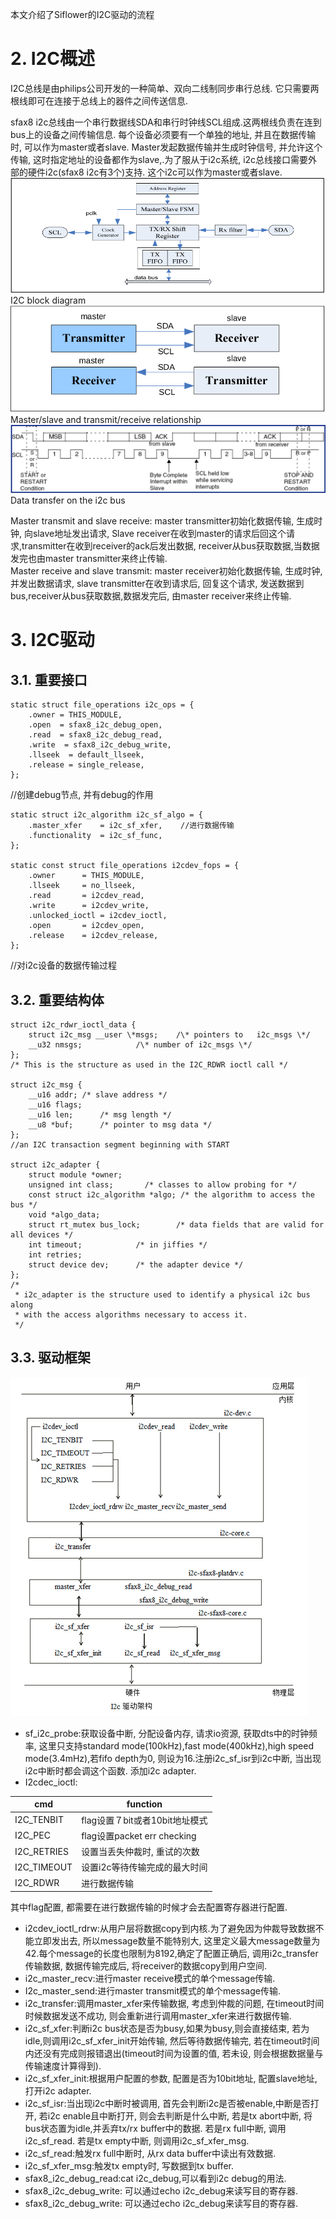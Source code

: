 
本文介绍了Siflower的I2C驱动的流程

# 2. I2C概述 

I2C总线是由philips公司开发的一种简单、双向二线制同步串行总线. 它只需要两根线即可在连接于总线上的器件之间传送信息. 

sfax8 i2c总线由一个串行数据线SDA和串行时钟线SCL组成.这两根线负责在连到bus上的设备之间传输信息. 每个设备必须要有一个单独的地址, 并且在数据传输时, 可以作为master或者slave. Master发起数据传输并生成时钟信号, 并允许这个传输, 这时指定地址的设备都作为slave,.为了服从于i2c系统, i2c总线接口需要外部的硬件i2c(sfax8 i2c有3个)支持. 这个i2c可以作为master或者slave.
![](./images/i2c_1.png)
I2C block diagram  
![](./images/i2c_2.png)
Master/slave and transmit/receive relationship
![](./images/i2c_3.png)
Data transfer on the i2c bus

Master transmit and slave receive: master transmitter初始化数据传输, 生成时钟, 向slave地址发出请求, Slave receiver在收到master的请求后回这个请求,transmitter在收到receiver的ack后发出数据, receiver从bus获取数据,当数据发完也由master transmitter来终止传输.   
Master receive and slave transmit: master receiver初始化数据传输, 生成时钟, 并发出数据请求, slave transmitter在收到请求后, 回复这个请求, 发送数据到bus,receiver从bus获取数据,数据发完后, 由master receiver来终止传输. 

# 3. I2C驱动 

## 3.1. 重要接口 

	static struct file_operations i2c_ops = {  
	    .owner = THIS_MODULE,  
	    .open  = sfax8_i2c_debug_open,  
	    .read  = sfax8_i2c_debug_read,  
	    .write  = sfax8_i2c_debug_write,  
	    .llseek  = default_llseek,  
	    .release = single_release,  
	};  
//创建debug节点, 并有debug的作用

	static struct i2c_algorithm i2c_sf_algo = {  
	    .master_xfer    = i2c_sf_xfer,    //进行数据传输  
	    .functionality  = i2c_sf_func,  
	};  

	static const struct file_operations i2cdev_fops = {  
	    .owner      = THIS_MODULE,  
	    .llseek     = no_llseek,  
	    .read       = i2cdev_read,  
	    .write      = i2cdev_write,    
	    .unlocked_ioctl = i2cdev_ioctl,  
	    .open       = i2cdev_open,  
	    .release    = i2cdev_release,  
	};  
//对i2c设备的数据传输过程
  
## 3.2. 重要结构体 

	struct i2c_rdwr_ioctl_data {  
	    struct i2c_msg __user \*msgs;    /\* pointers to   i2c_msgs \*/  
	    __u32 nmsgs;            /\* number of i2c_msgs \*/  
	};  
	/* This is the structure as used in the I2C_RDWR ioctl call */ 
 
	struct i2c_msg {  
	    __u16 addr; /* slave address */  
	    __u16 flags;  
	    __u16 len;      /* msg length */  
	    __u8 *buf;      /* pointer to msg data */  
	};  
	//an I2C transaction segment beginning with START  

	struct i2c_adapter {                                                         
	    struct module *owner;                                                    
	    unsigned int class;       /* classes to allow probing for */             
	    const struct i2c_algorithm *algo; /* the algorithm to access the bus */  
	    void *algo_data;                                                                                                                                                       
	    struct rt_mutex bus_lock;        /* data fields that are valid for all devices */                                                                                                               
	    int timeout;            /* in jiffies */                               
	    int retries;                                                           
	    struct device dev;      /* the adapter device */                                                                                                                     
	};                                                                         
	/*                                                                         
	 * i2c_adapter is the structure used to identify a physical i2c bus along  
	 * with the access algorithms necessary to access it.                      
	 */ 
 
## 3.3. 驱动框架
 
![](./images/i2c_4.png)
- sf\_i2c\_probe:获取设备中断, 分配设备内存, 请求io资源, 获取dts中的时钟频率, 这里只支持standard mode(100kHz),fast mode(400kHz),high speed mode(3.4mHz),若fifo depth为0, 则设为16.注册i2c\_sf\_isr到i2c中断, 当出现i2c中断时都会调这个函数. 添加i2c adapter.   
- I2cdec\_ioctl:  

| cmd | function |  
| --- | -------- |  
| I2C\_TENBIT | flag设置７bit或者10bit地址模式 |  
| I2C\_PEC | flag设置packet err checking |  
| I2C\_RETRIES | 设置当丢失仲裁时, 重试的次数 |  
| I2C\_TIMEOUT | 设置i2c等待传输完成的最大时间 |  
| I2C\_RDWR | 进行数据传输 |  
其中flag配置, 都需要在进行数据传输的时候才会去配置寄存器进行配置.   

- i2cdev\_ioctl\_rdrw:从用户层将数据copy到内核.为了避免因为仲裁导致数据不能立即发出去, 所以message数量不能特别大, 这里定义最大message数量为42.每个message的长度也限制为8192,确定了配置正确后, 调用i2c\_transfer传输数据, 数据传输完成后, 将receiver的数据copy到用户空间.   
- i2c\_master\_recv:进行master receive模式的单个message传输.   
- I2c\_master\_send:进行master transmit模式的单个message传输.   
- i2c\_transfer:调用master\_xfer来传输数据, 考虑到仲裁的问题, 在timeout时间时候数据发送不成功, 则会重新进行调用master\_xfer来进行数据传输.   
- i2c\_sf\_xfer:判断i2c bus状态是否为busy,如果为busy,则会直接结束, 若为idle,则调用i2c\_sf\_xfer\_init开始传输, 然后等待数据传输完, 若在timeout时间内还没有完成则报错退出(timeout时间为设置的值, 若未设, 则会根据数据量与传输速度计算得到).     
- i2c\_sf\_xfer\_init:根据用户配置的参数, 配置是否为10bit地址, 配置slave地址, 打开i2c adapter.     
- i2c\_sf\_isr:当出现i2c中断时被调用, 首先会判断i2c是否被enable,中断是否打开, 若i2c enable且中断打开, 则会去判断是什么中断, 若是tx abort中断, 将bus状态置为idle,并丢弃tx/rx buffer中的数据. 若是rx full中断, 调用i2c\_sf\_read. 若是tx empty中断, 则调用i2c\_sf\_xfer\_msg.   
- i2c\_sf\_read:触发rx full中断时, 从rx data buffer中读出有效数据.     
- i2c\_sf\_xfer\_msg:触发tx empty时, 写数据到tx buffer.   
- sfax8\_i2c\_debug\_read:cat i2c\_debug,可以看到i2c debug的用法. 
- sfax8\_i2c\_debug\_write: 可以通过echo i2c\_debug来读写目的寄存器. 
- sfax8_i2c_debug_write: 可以通过echo i2c_debug来读写目的寄存器. 
